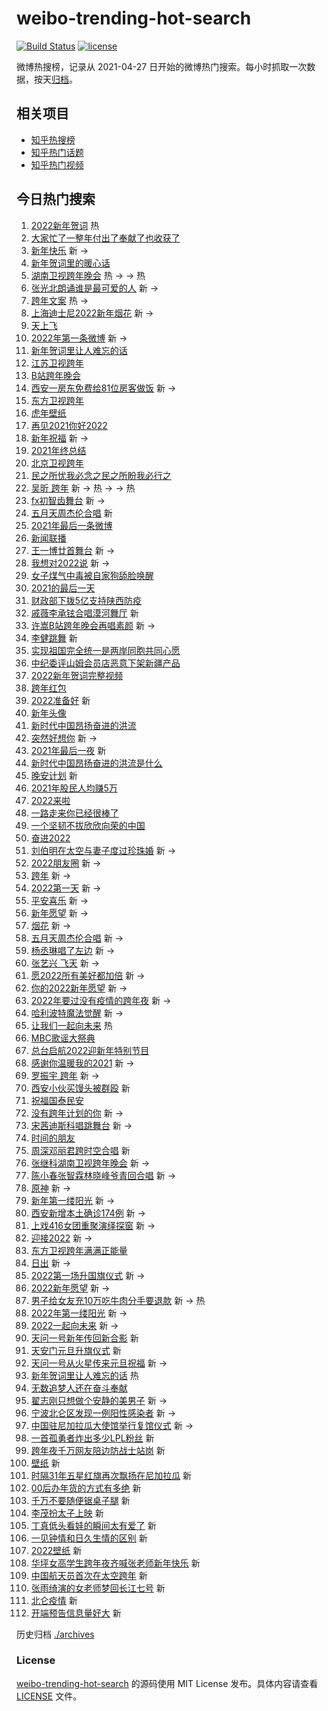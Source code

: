 # weibo-trending-hot-search

[![Build Status](https://github.com/justjavac/weibo-trending-hot-search/workflows/ci/badge.svg?branch=master)](https://github.com/justjavac/weibo-trending-hot-search/actions)
[![license](https://img.shields.io/github/license/justjavac/weibo-trending-hot-search)](https://github.com/justjavac/weibo-trending-hot-search/blob/master/LICENSE)

微博热搜榜，记录从 2021-04-27 日开始的微博热门搜索。每小时抓取一次数据，按天[归档](./archives)。

## 相关项目

- [知乎热搜榜](https://github.com/justjavac/zhihu-trending-top-search)
- [知乎热门话题](https://github.com/justjavac/zhihu-trending-hot-questions)
- [知乎热门视频](https://github.com/justjavac/zhihu-trending-hot-video)

## 今日热门搜索

<!-- BEGIN -->
<!-- 最后更新时间 Sat Jan 01 2022 13:14:36 GMT+0800 (China Standard Time) -->

1. [2022新年贺词](https://s.weibo.com//weibo?q=%232022%E6%96%B0%E5%B9%B4%E8%B4%BA%E8%AF%8D%23&Refer=new_time)
   热
1. [大家忙了一整年付出了奉献了也收获了](https://s.weibo.com//weibo?q=%23%E5%A4%A7%E5%AE%B6%E5%BF%99%E4%BA%86%E4%B8%80%E6%95%B4%E5%B9%B4%E4%BB%98%E5%87%BA%E4%BA%86%E5%A5%89%E7%8C%AE%E4%BA%86%E4%B9%9F%E6%94%B6%E8%8E%B7%E4%BA%86%23&Refer=top)
1. [新年快乐](https://s.weibo.com//weibo?q=%E6%96%B0%E5%B9%B4%E5%BF%AB%E4%B9%90&Refer=top)
   新 ->
1. [新年贺词里的暖心话](https://s.weibo.com//weibo?q=%23%E6%96%B0%E5%B9%B4%E8%B4%BA%E8%AF%8D%E9%87%8C%E7%9A%84%E6%9A%96%E5%BF%83%E8%AF%9D%23&Refer=top)
1. [湖南卫视跨年晚会](https://s.weibo.com//weibo?q=%E6%B9%96%E5%8D%97%E5%8D%AB%E8%A7%86%E8%B7%A8%E5%B9%B4%E6%99%9A%E4%BC%9A&Refer=top)
   热 -> -> 热
1. [张光北朗诵谁是最可爱的人](https://s.weibo.com//weibo?q=%23%E5%BC%A0%E5%85%89%E5%8C%97%E6%9C%97%E8%AF%B5%E8%B0%81%E6%98%AF%E6%9C%80%E5%8F%AF%E7%88%B1%E7%9A%84%E4%BA%BA%23&Refer=top)
   新 ->
1. [跨年文案](https://s.weibo.com//weibo?q=%E8%B7%A8%E5%B9%B4%E6%96%87%E6%A1%88&Refer=top)
   热 ->
1. [上海迪士尼2022新年烟花](https://s.weibo.com//weibo?q=%E4%B8%8A%E6%B5%B7%E8%BF%AA%E5%A3%AB%E5%B0%BC2022%E6%96%B0%E5%B9%B4%E7%83%9F%E8%8A%B1&Refer=top)
   新 ->
1. [天上飞](https://s.weibo.com//weibo?q=%E5%A4%A9%E4%B8%8A%E9%A3%9E&Refer=top)
1. [2022年第一条微博](https://s.weibo.com//weibo?q=%232022%E5%B9%B4%E7%AC%AC%E4%B8%80%E6%9D%A1%E5%BE%AE%E5%8D%9A%23&Refer=top)
   新 ->
1. [新年贺词里让人难忘的话](https://s.weibo.com//weibo?q=%23%E6%96%B0%E5%B9%B4%E8%B4%BA%E8%AF%8D%E9%87%8C%E8%AE%A9%E4%BA%BA%E9%9A%BE%E5%BF%98%E7%9A%84%E8%AF%9D%23&Refer=top)
1. [江苏卫视跨年](https://s.weibo.com//weibo?q=%E6%B1%9F%E8%8B%8F%E5%8D%AB%E8%A7%86%E8%B7%A8%E5%B9%B4&Refer=top)
1. [B站跨年晚会](https://s.weibo.com//weibo?q=B%E7%AB%99%E8%B7%A8%E5%B9%B4%E6%99%9A%E4%BC%9A&Refer=top)
1. [西安一房东免费给81位房客做饭](https://s.weibo.com//weibo?q=%23%E8%A5%BF%E5%AE%89%E4%B8%80%E6%88%BF%E4%B8%9C%E5%85%8D%E8%B4%B9%E7%BB%9981%E4%BD%8D%E6%88%BF%E5%AE%A2%E5%81%9A%E9%A5%AD%23&Refer=top)
   新 ->
1. [东方卫视跨年](https://s.weibo.com//weibo?q=%E4%B8%9C%E6%96%B9%E5%8D%AB%E8%A7%86%E8%B7%A8%E5%B9%B4&Refer=top)
1. [虎年壁纸](https://s.weibo.com//weibo?q=%23%E8%99%8E%E5%B9%B4%E5%A3%81%E7%BA%B8%23&Refer=top)
1. [再见2021你好2022](https://s.weibo.com//weibo?q=%E5%86%8D%E8%A7%812021%E4%BD%A0%E5%A5%BD2022&Refer=top)
1. [新年祝福](https://s.weibo.com//weibo?q=%E6%96%B0%E5%B9%B4%E7%A5%9D%E7%A6%8F&Refer=top)
   新 ->
1. [2021年终总结](https://s.weibo.com//weibo?q=2021%E5%B9%B4%E7%BB%88%E6%80%BB%E7%BB%93&Refer=top)
1. [北京卫视跨年](https://s.weibo.com//weibo?q=%E5%8C%97%E4%BA%AC%E5%8D%AB%E8%A7%86%E8%B7%A8%E5%B9%B4&Refer=top)
1. [民之所忧我必念之民之所盼我必行之](https://s.weibo.com//weibo?q=%23%E6%B0%91%E4%B9%8B%E6%89%80%E5%BF%A7%E6%88%91%E5%BF%85%E5%BF%B5%E4%B9%8B%E6%B0%91%E4%B9%8B%E6%89%80%E7%9B%BC%E6%88%91%E5%BF%85%E8%A1%8C%E4%B9%8B%23&Refer=top)
1. [吴昕 跨年](https://s.weibo.com//weibo?q=%E5%90%B4%E6%98%95%20%E8%B7%A8%E5%B9%B4&Refer=top)
   新 -> 热 -> -> 热
1. [fx初智齿舞台](https://s.weibo.com//weibo?q=fx%E5%88%9D%E6%99%BA%E9%BD%BF%E8%88%9E%E5%8F%B0&Refer=top)
   新 ->
1. [五月天周杰伦合唱](https://s.weibo.com//weibo?q=%E4%BA%94%E6%9C%88%E5%A4%A9%E5%91%A8%E6%9D%B0%E4%BC%A6%E5%90%88%E5%94%B1&Refer=top)
   新
1. [2021年最后一条微博](https://s.weibo.com//weibo?q=%232021%E5%B9%B4%E6%9C%80%E5%90%8E%E4%B8%80%E6%9D%A1%E5%BE%AE%E5%8D%9A%23&Refer=top)
1. [新闻联播](https://s.weibo.com//weibo?q=%23%E6%96%B0%E9%97%BB%E8%81%94%E6%92%AD%23&Refer=top)
1. [王一博廿首舞台](https://s.weibo.com//weibo?q=%23%E7%8E%8B%E4%B8%80%E5%8D%9A%E5%BB%BF%E9%A6%96%E8%88%9E%E5%8F%B0%23&Refer=top)
   新 ->
1. [我想对2022说](https://s.weibo.com//weibo?q=%23%E6%88%91%E6%83%B3%E5%AF%B92022%E8%AF%B4%23&Refer=top)
   新 ->
1. [女子煤气中毒被自家狗舔脸唤醒](https://s.weibo.com//weibo?q=%23%E5%A5%B3%E5%AD%90%E7%85%A4%E6%B0%94%E4%B8%AD%E6%AF%92%E8%A2%AB%E8%87%AA%E5%AE%B6%E7%8B%97%E8%88%94%E8%84%B8%E5%94%A4%E9%86%92%23&Refer=top)
1. [2021的最后一天](https://s.weibo.com//weibo?q=%232021%E7%9A%84%E6%9C%80%E5%90%8E%E4%B8%80%E5%A4%A9%23&Refer=top)
1. [财政部下拨5亿支持陕西防疫](https://s.weibo.com//weibo?q=%23%E8%B4%A2%E6%94%BF%E9%83%A8%E4%B8%8B%E6%8B%A85%E4%BA%BF%E6%94%AF%E6%8C%81%E9%99%95%E8%A5%BF%E9%98%B2%E7%96%AB%23&Refer=top)
1. [戚薇李承铉合唱漠河舞厅](https://s.weibo.com//weibo?q=%23%E6%88%9A%E8%96%87%E6%9D%8E%E6%89%BF%E9%93%89%E5%90%88%E5%94%B1%E6%BC%A0%E6%B2%B3%E8%88%9E%E5%8E%85%23&Refer=top)
   新
1. [许嵩B站跨年晚会再唱素颜](https://s.weibo.com//weibo?q=%23%E8%AE%B8%E5%B5%A9B%E7%AB%99%E8%B7%A8%E5%B9%B4%E6%99%9A%E4%BC%9A%E5%86%8D%E5%94%B1%E7%B4%A0%E9%A2%9C%23&Refer=top)
   新 ->
1. [李健跳舞](https://s.weibo.com//weibo?q=%E6%9D%8E%E5%81%A5%E8%B7%B3%E8%88%9E&Refer=top)
   新
1. [实现祖国完全统一是两岸同胞共同心愿](https://s.weibo.com//weibo?q=%23%E5%AE%9E%E7%8E%B0%E7%A5%96%E5%9B%BD%E5%AE%8C%E5%85%A8%E7%BB%9F%E4%B8%80%E6%98%AF%E4%B8%A4%E5%B2%B8%E5%90%8C%E8%83%9E%E5%85%B1%E5%90%8C%E5%BF%83%E6%84%BF%23&Refer=top)
1. [中纪委评山姆会员店恶意下架新疆产品](https://s.weibo.com//weibo?q=%23%E4%B8%AD%E7%BA%AA%E5%A7%94%E8%AF%84%E5%B1%B1%E5%A7%86%E4%BC%9A%E5%91%98%E5%BA%97%E6%81%B6%E6%84%8F%E4%B8%8B%E6%9E%B6%E6%96%B0%E7%96%86%E4%BA%A7%E5%93%81%23&Refer=top)
1. [2022新年贺词完整视频](https://s.weibo.com//weibo?q=%232022%E6%96%B0%E5%B9%B4%E8%B4%BA%E8%AF%8D%E5%AE%8C%E6%95%B4%E8%A7%86%E9%A2%91%23&Refer=top)
1. [跨年红包](https://s.weibo.com//weibo?q=%E8%B7%A8%E5%B9%B4%E7%BA%A2%E5%8C%85&Refer=top)
1. [2022准备好](https://s.weibo.com//weibo?q=%232022%E5%87%86%E5%A4%87%E5%A5%BD%23&Refer=top)
   新
1. [新年头像](https://s.weibo.com//weibo?q=%E6%96%B0%E5%B9%B4%E5%A4%B4%E5%83%8F&Refer=top)
1. [新时代中国昂扬奋进的洪流](https://s.weibo.com//weibo?q=%23%E6%96%B0%E6%97%B6%E4%BB%A3%E4%B8%AD%E5%9B%BD%E6%98%82%E6%89%AC%E5%A5%8B%E8%BF%9B%E7%9A%84%E6%B4%AA%E6%B5%81%23&Refer=top)
1. [突然好想你](https://s.weibo.com//weibo?q=%23%E7%AA%81%E7%84%B6%E5%A5%BD%E6%83%B3%E4%BD%A0%23&Refer=top)
   新 ->
1. [2021年最后一夜](https://s.weibo.com//weibo?q=%232021%E5%B9%B4%E6%9C%80%E5%90%8E%E4%B8%80%E5%A4%9C%23&Refer=top)
   新
1. [新时代中国昂扬奋进的洪流是什么](https://s.weibo.com//weibo?q=%23%E6%96%B0%E6%97%B6%E4%BB%A3%E4%B8%AD%E5%9B%BD%E6%98%82%E6%89%AC%E5%A5%8B%E8%BF%9B%E7%9A%84%E6%B4%AA%E6%B5%81%E6%98%AF%E4%BB%80%E4%B9%88%23&Refer=top)
1. [晚安计划](https://s.weibo.com//weibo?q=%23%E6%99%9A%E5%AE%89%E8%AE%A1%E5%88%92%23&Refer=top)
   新
1. [2021年股民人均赚5万](https://s.weibo.com//weibo?q=%232021%E5%B9%B4%E8%82%A1%E6%B0%91%E4%BA%BA%E5%9D%87%E8%B5%9A5%E4%B8%87%23&Refer=top)
1. [2022来啦](https://s.weibo.com//weibo?q=%232022%E6%9D%A5%E5%95%A6%23&Refer=top)
1. [一路走来你已经很棒了](https://s.weibo.com//weibo?q=%23%E4%B8%80%E8%B7%AF%E8%B5%B0%E6%9D%A5%E4%BD%A0%E5%B7%B2%E7%BB%8F%E5%BE%88%E6%A3%92%E4%BA%86%23&Refer=top)
1. [一个坚韧不拔欣欣向荣的中国](https://s.weibo.com//weibo?q=%23%E4%B8%80%E4%B8%AA%E5%9D%9A%E9%9F%A7%E4%B8%8D%E6%8B%94%E6%AC%A3%E6%AC%A3%E5%90%91%E8%8D%A3%E7%9A%84%E4%B8%AD%E5%9B%BD%23&Refer=top)
1. [奋进2022](https://s.weibo.com//weibo?q=%E5%A5%8B%E8%BF%9B2022&Refer=top)
1. [刘伯明在太空与妻子度过珍珠婚](https://s.weibo.com//weibo?q=%23%E5%88%98%E4%BC%AF%E6%98%8E%E5%9C%A8%E5%A4%AA%E7%A9%BA%E4%B8%8E%E5%A6%BB%E5%AD%90%E5%BA%A6%E8%BF%87%E7%8F%8D%E7%8F%A0%E5%A9%9A%23&Refer=top)
   新 ->
1. [2022朋友圈](https://s.weibo.com//weibo?q=2022%E6%9C%8B%E5%8F%8B%E5%9C%88&Refer=top)
   新 ->
1. [跨年](https://s.weibo.com//weibo?q=%E8%B7%A8%E5%B9%B4&Refer=top) 新 ->
1. [2022第一天](https://s.weibo.com//weibo?q=%232022%E7%AC%AC%E4%B8%80%E5%A4%A9%23&Refer=top)
   新 ->
1. [平安喜乐](https://s.weibo.com//weibo?q=%E5%B9%B3%E5%AE%89%E5%96%9C%E4%B9%90&Refer=top)
   新 ->
1. [新年愿望](https://s.weibo.com//weibo?q=%23%E6%96%B0%E5%B9%B4%E6%84%BF%E6%9C%9B%23&Refer=top)
   新 ->
1. [烟花](https://s.weibo.com//weibo?q=%E7%83%9F%E8%8A%B1&Refer=top) 新 ->
1. [五月天周杰伦合唱](https://s.weibo.com//weibo?q=%23%E4%BA%94%E6%9C%88%E5%A4%A9%E5%91%A8%E6%9D%B0%E4%BC%A6%E5%90%88%E5%94%B1%23&Refer=top)
   新 ->
1. [杨丞琳唱了左边](https://s.weibo.com//weibo?q=%23%E6%9D%A8%E4%B8%9E%E7%90%B3%E5%94%B1%E4%BA%86%E5%B7%A6%E8%BE%B9%23&Refer=top)
   新 ->
1. [张艺兴 飞天](https://s.weibo.com//weibo?q=%E5%BC%A0%E8%89%BA%E5%85%B4%20%E9%A3%9E%E5%A4%A9&Refer=top)
   新 ->
1. [愿2022所有美好都加倍](https://s.weibo.com//weibo?q=%E6%84%BF2022%E6%89%80%E6%9C%89%E7%BE%8E%E5%A5%BD%E9%83%BD%E5%8A%A0%E5%80%8D&Refer=top)
   新 ->
1. [你的2022新年愿望](https://s.weibo.com//weibo?q=%23%E4%BD%A0%E7%9A%842022%E6%96%B0%E5%B9%B4%E6%84%BF%E6%9C%9B%23&Refer=top)
   新 ->
1. [2022年要过没有疫情的跨年夜](https://s.weibo.com//weibo?q=%232022%E5%B9%B4%E8%A6%81%E8%BF%87%E6%B2%A1%E6%9C%89%E7%96%AB%E6%83%85%E7%9A%84%E8%B7%A8%E5%B9%B4%E5%A4%9C%23&Refer=top)
   新 ->
1. [哈利波特魔法觉醒](https://s.weibo.com//weibo?q=%E5%93%88%E5%88%A9%E6%B3%A2%E7%89%B9%E9%AD%94%E6%B3%95%E8%A7%89%E9%86%92&Refer=top)
   新 ->
1. [让我们一起向未来](https://s.weibo.com//weibo?q=%23%E8%AE%A9%E6%88%91%E4%BB%AC%E4%B8%80%E8%B5%B7%E5%90%91%E6%9C%AA%E6%9D%A5%23&Refer=new_time)
   热
1. [MBC歌谣大祭典](https://s.weibo.com//weibo?q=MBC%E6%AD%8C%E8%B0%A3%E5%A4%A7%E7%A5%AD%E5%85%B8&Refer=top)
1. [总台启航2022迎新年特别节目](https://s.weibo.com//weibo?q=%E6%80%BB%E5%8F%B0%E5%90%AF%E8%88%AA2022%E8%BF%8E%E6%96%B0%E5%B9%B4%E7%89%B9%E5%88%AB%E8%8A%82%E7%9B%AE&Refer=top)
1. [感谢你温暖我的2021](https://s.weibo.com//weibo?q=%23%E6%84%9F%E8%B0%A2%E4%BD%A0%E6%B8%A9%E6%9A%96%E6%88%91%E7%9A%842021%23&Refer=top)
   新 ->
1. [罗振宇 跨年](https://s.weibo.com//weibo?q=%E7%BD%97%E6%8C%AF%E5%AE%87%20%E8%B7%A8%E5%B9%B4&Refer=top)
   新 ->
1. [西安小伙买馒头被群殴](https://s.weibo.com//weibo?q=%E8%A5%BF%E5%AE%89%E5%B0%8F%E4%BC%99%E4%B9%B0%E9%A6%92%E5%A4%B4%E8%A2%AB%E7%BE%A4%E6%AE%B4&Refer=top)
   新
1. [祝福国泰民安](https://s.weibo.com//weibo?q=%23%E7%A5%9D%E7%A6%8F%E5%9B%BD%E6%B3%B0%E6%B0%91%E5%AE%89%23&Refer=top)
1. [没有跨年计划的你](https://s.weibo.com//weibo?q=%23%E6%B2%A1%E6%9C%89%E8%B7%A8%E5%B9%B4%E8%AE%A1%E5%88%92%E7%9A%84%E4%BD%A0%23&Refer=top)
   新 ->
1. [宋茜迪斯科唱跳舞台](https://s.weibo.com//weibo?q=%E5%AE%8B%E8%8C%9C%E8%BF%AA%E6%96%AF%E7%A7%91%E5%94%B1%E8%B7%B3%E8%88%9E%E5%8F%B0&Refer=top)
   新 ->
1. [时间的朋友](https://s.weibo.com//weibo?q=%23%E6%97%B6%E9%97%B4%E7%9A%84%E6%9C%8B%E5%8F%8B%23&Refer=top)
1. [周深邓丽君跨时空合唱](https://s.weibo.com//weibo?q=%23%E5%91%A8%E6%B7%B1%E9%82%93%E4%B8%BD%E5%90%9B%E8%B7%A8%E6%97%B6%E7%A9%BA%E5%90%88%E5%94%B1%23&Refer=top)
   新
1. [张继科湖南卫视跨年晚会](https://s.weibo.com//weibo?q=%E5%BC%A0%E7%BB%A7%E7%A7%91%E6%B9%96%E5%8D%97%E5%8D%AB%E8%A7%86%E8%B7%A8%E5%B9%B4%E6%99%9A%E4%BC%9A&Refer=top)
   新 ->
1. [陈小春张智霖林晓峰爷青回合唱](https://s.weibo.com//weibo?q=%23%E9%99%88%E5%B0%8F%E6%98%A5%E5%BC%A0%E6%99%BA%E9%9C%96%E6%9E%97%E6%99%93%E5%B3%B0%E7%88%B7%E9%9D%92%E5%9B%9E%E5%90%88%E5%94%B1%23&Refer=top)
   新 ->
1. [原神](https://s.weibo.com//weibo?q=%E5%8E%9F%E7%A5%9E&Refer=top) 新 ->
1. [新年第一缕阳光](https://s.weibo.com//weibo?q=%23%E6%96%B0%E5%B9%B4%E7%AC%AC%E4%B8%80%E7%BC%95%E9%98%B3%E5%85%89%23&Refer=top)
   新 ->
1. [西安新增本土确诊174例](https://s.weibo.com//weibo?q=%23%E8%A5%BF%E5%AE%89%E6%96%B0%E5%A2%9E%E6%9C%AC%E5%9C%9F%E7%A1%AE%E8%AF%8A174%E4%BE%8B%23&Refer=top)
   新 ->
1. [上戏416女团重聚演绎探窗](https://s.weibo.com//weibo?q=%23%E4%B8%8A%E6%88%8F416%E5%A5%B3%E5%9B%A2%E9%87%8D%E8%81%9A%E6%BC%94%E7%BB%8E%E6%8E%A2%E7%AA%97%23&Refer=top)
   新 ->
1. [迎接2022](https://s.weibo.com//weibo?q=%E8%BF%8E%E6%8E%A52022&Refer=top) 新 ->
1. [东方卫视跨年满满正能量](https://s.weibo.com//weibo?q=%23%E4%B8%9C%E6%96%B9%E5%8D%AB%E8%A7%86%E8%B7%A8%E5%B9%B4%E6%BB%A1%E6%BB%A1%E6%AD%A3%E8%83%BD%E9%87%8F%23&Refer=top)
1. [日出](https://s.weibo.com//weibo?q=%E6%97%A5%E5%87%BA&Refer=top) 新 ->
1. [2022第一场升国旗仪式](https://s.weibo.com//weibo?q=%232022%E7%AC%AC%E4%B8%80%E5%9C%BA%E5%8D%87%E5%9B%BD%E6%97%97%E4%BB%AA%E5%BC%8F%23&Refer=top)
   新 ->
1. [2022新年愿望](https://s.weibo.com//weibo?q=%232022%E6%96%B0%E5%B9%B4%E6%84%BF%E6%9C%9B%23&Refer=top)
   新 ->
1. [男子给女友充10万吃牛肉分手要退款](https://s.weibo.com//weibo?q=%23%E7%94%B7%E5%AD%90%E7%BB%99%E5%A5%B3%E5%8F%8B%E5%85%8510%E4%B8%87%E5%90%83%E7%89%9B%E8%82%89%E5%88%86%E6%89%8B%E8%A6%81%E9%80%80%E6%AC%BE%23&Refer=top)
   新 -> 热
1. [2022年第一缕阳光](https://s.weibo.com//weibo?q=%232022%E5%B9%B4%E7%AC%AC%E4%B8%80%E7%BC%95%E9%98%B3%E5%85%89%23&Refer=top)
   新 ->
1. [2022一起向未来](https://s.weibo.com//weibo?q=%232022%E4%B8%80%E8%B5%B7%E5%90%91%E6%9C%AA%E6%9D%A5%23&Refer=top)
   新 ->
1. [天问一号新年传回新合影](https://s.weibo.com//weibo?q=%23%E5%A4%A9%E9%97%AE%E4%B8%80%E5%8F%B7%E6%96%B0%E5%B9%B4%E4%BC%A0%E5%9B%9E%E6%96%B0%E5%90%88%E5%BD%B1%23&Refer=top)
   新
1. [天安门元旦升旗仪式](https://s.weibo.com//weibo?q=%23%E5%A4%A9%E5%AE%89%E9%97%A8%E5%85%83%E6%97%A6%E5%8D%87%E6%97%97%E4%BB%AA%E5%BC%8F%23&Refer=top)
   新
1. [天问一号从火星传来元旦祝福](https://s.weibo.com//weibo?q=%23%E5%A4%A9%E9%97%AE%E4%B8%80%E5%8F%B7%E4%BB%8E%E7%81%AB%E6%98%9F%E4%BC%A0%E6%9D%A5%E5%85%83%E6%97%A6%E7%A5%9D%E7%A6%8F%23&Refer=top)
   新 ->
1. [新年贺词里让人难忘的话](https://s.weibo.com//weibo?q=%23%E6%96%B0%E5%B9%B4%E8%B4%BA%E8%AF%8D%E9%87%8C%E8%AE%A9%E4%BA%BA%E9%9A%BE%E5%BF%98%E7%9A%84%E8%AF%9D%23&Refer=new_time)
   热
1. [无数追梦人还在奋斗奉献](https://s.weibo.com//weibo?q=%23%E6%97%A0%E6%95%B0%E8%BF%BD%E6%A2%A6%E4%BA%BA%E8%BF%98%E5%9C%A8%E5%A5%8B%E6%96%97%E5%A5%89%E7%8C%AE%23&Refer=top)
1. [翟志刚只想做个安静的美男子](https://s.weibo.com//weibo?q=%23%E7%BF%9F%E5%BF%97%E5%88%9A%E5%8F%AA%E6%83%B3%E5%81%9A%E4%B8%AA%E5%AE%89%E9%9D%99%E7%9A%84%E7%BE%8E%E7%94%B7%E5%AD%90%23&Refer=top)
   新 ->
1. [宁波北仑区发现一例阳性感染者](https://s.weibo.com//weibo?q=%23%E5%AE%81%E6%B3%A2%E5%8C%97%E4%BB%91%E5%8C%BA%E5%8F%91%E7%8E%B0%E4%B8%80%E4%BE%8B%E9%98%B3%E6%80%A7%E6%84%9F%E6%9F%93%E8%80%85%23&Refer=top)
   新 ->
1. [中国驻尼加拉瓜大使馆举行复馆仪式](https://s.weibo.com//weibo?q=%23%E4%B8%AD%E5%9B%BD%E9%A9%BB%E5%B0%BC%E5%8A%A0%E6%8B%89%E7%93%9C%E5%A4%A7%E4%BD%BF%E9%A6%86%E4%B8%BE%E8%A1%8C%E5%A4%8D%E9%A6%86%E4%BB%AA%E5%BC%8F%23&Refer=top)
   新 ->
1. [一首孤勇者炸出多少LPL粉丝](https://s.weibo.com//weibo?q=%E4%B8%80%E9%A6%96%E5%AD%A4%E5%8B%87%E8%80%85%E7%82%B8%E5%87%BA%E5%A4%9A%E5%B0%91LPL%E7%B2%89%E4%B8%9D&Refer=top)
   新
1. [跨年夜千万网友陪边防战士站岗](https://s.weibo.com//weibo?q=%23%E8%B7%A8%E5%B9%B4%E5%A4%9C%E5%8D%83%E4%B8%87%E7%BD%91%E5%8F%8B%E9%99%AA%E8%BE%B9%E9%98%B2%E6%88%98%E5%A3%AB%E7%AB%99%E5%B2%97%23&Refer=top)
   新
1. [壁纸](https://s.weibo.com//weibo?q=%E5%A3%81%E7%BA%B8&Refer=top) 新
1. [时隔31年五星红旗再次飘扬在尼加拉瓜](https://s.weibo.com//weibo?q=%23%E6%97%B6%E9%9A%9431%E5%B9%B4%E4%BA%94%E6%98%9F%E7%BA%A2%E6%97%97%E5%86%8D%E6%AC%A1%E9%A3%98%E6%89%AC%E5%9C%A8%E5%B0%BC%E5%8A%A0%E6%8B%89%E7%93%9C%23&Refer=top)
   新
1. [00后办年货的方式有多绝](https://s.weibo.com//weibo?q=%2300%E5%90%8E%E5%8A%9E%E5%B9%B4%E8%B4%A7%E7%9A%84%E6%96%B9%E5%BC%8F%E6%9C%89%E5%A4%9A%E7%BB%9D%23&Refer=top)
   新
1. [千万不要随便锯桌子腿](https://s.weibo.com//weibo?q=%23%E5%8D%83%E4%B8%87%E4%B8%8D%E8%A6%81%E9%9A%8F%E4%BE%BF%E9%94%AF%E6%A1%8C%E5%AD%90%E8%85%BF%23&Refer=top)
   新
1. [李茂扮太子上映](https://s.weibo.com//weibo?q=%23%E6%9D%8E%E8%8C%82%E6%89%AE%E5%A4%AA%E5%AD%90%E4%B8%8A%E6%98%A0%23&Refer=top)
   新
1. [丁真低头看娃的瞬间太有爱了](https://s.weibo.com//weibo?q=%23%E4%B8%81%E7%9C%9F%E4%BD%8E%E5%A4%B4%E7%9C%8B%E5%A8%83%E7%9A%84%E7%9E%AC%E9%97%B4%E5%A4%AA%E6%9C%89%E7%88%B1%E4%BA%86%23&Refer=top)
   新
1. [一见钟情和日久生情的区别](https://s.weibo.com//weibo?q=%23%E4%B8%80%E8%A7%81%E9%92%9F%E6%83%85%E5%92%8C%E6%97%A5%E4%B9%85%E7%94%9F%E6%83%85%E7%9A%84%E5%8C%BA%E5%88%AB%23&Refer=top)
   新
1. [2022壁纸](https://s.weibo.com//weibo?q=2022%E5%A3%81%E7%BA%B8&Refer=top) 新
1. [华坪女高学生跨年夜齐喊张老师新年快乐](https://s.weibo.com//weibo?q=%23%E5%8D%8E%E5%9D%AA%E5%A5%B3%E9%AB%98%E5%AD%A6%E7%94%9F%E8%B7%A8%E5%B9%B4%E5%A4%9C%E9%BD%90%E5%96%8A%E5%BC%A0%E8%80%81%E5%B8%88%E6%96%B0%E5%B9%B4%E5%BF%AB%E4%B9%90%23&Refer=top)
   新
1. [中国航天员首次在太空跨年](https://s.weibo.com//weibo?q=%23%E4%B8%AD%E5%9B%BD%E8%88%AA%E5%A4%A9%E5%91%98%E9%A6%96%E6%AC%A1%E5%9C%A8%E5%A4%AA%E7%A9%BA%E8%B7%A8%E5%B9%B4%23&Refer=top)
   新
1. [张雨绮演的女老师梦回长江七号](https://s.weibo.com//weibo?q=%23%E5%BC%A0%E9%9B%A8%E7%BB%AE%E6%BC%94%E7%9A%84%E5%A5%B3%E8%80%81%E5%B8%88%E6%A2%A6%E5%9B%9E%E9%95%BF%E6%B1%9F%E4%B8%83%E5%8F%B7%23&Refer=top)
   新
1. [北仑疫情](https://s.weibo.com//weibo?q=%E5%8C%97%E4%BB%91%E7%96%AB%E6%83%85&Refer=top)
   新
1. [开端预告信息量好大](https://s.weibo.com//weibo?q=%23%E5%BC%80%E7%AB%AF%E9%A2%84%E5%91%8A%E4%BF%A1%E6%81%AF%E9%87%8F%E5%A5%BD%E5%A4%A7%23&Refer=top)
   新

<!-- END -->

历史归档 [./archives](./archives)

### License

[weibo-trending-hot-search](https://github.com/justjavac/weibo-trending-hot-search)
的源码使用 MIT License 发布。具体内容请查看 [LICENSE](./LICENSE) 文件。
